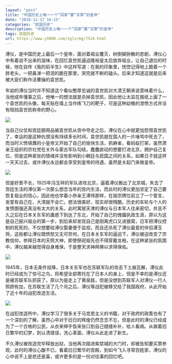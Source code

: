 ```yaml
---
layout: "post"
title: "中国历史上唯一一个“回家”要“买票”的皇帝"
date: "2018-12-17 16:15"
categories: "民国历史"
description: "中国历史上唯一一个“回家”要“买票”的皇帝"
tags: 民国历史
url: https://www.y5000.com/zgls/mg/7524.html
---
```






溥仪，是中国历史上最后一个皇帝，面对着祖业覆灭，树倒猢狲散的悲剧，溥仪心中有着说不出来的滋味，在回忆袁世凯逼迫隆裕皇太后放弃祖业，让自己退位的时候，他在自传《我的前半生》中这样写道：在我的印象里，恍惚记得地上跪着一个胖老头，一把鼻涕一把泪的跪在那里，哭完就不断的磕头。后来才知道这就是后来被大臣们称作活曹操的袁世凯。

年幼的溥仪当时并不知道这个看似憨厚忠诚的袁世凯对大清王朝来说意味着什么，当他成年懂事之后，他唯一的想法就是杀掉袁世凯，因此他让太监在报纸上画了一个袁世凯的头像，每天贴在墙上当作练飞刀的靶子，可是这种幼稚的泄愤方式并没有阻挡袁世凯称帝的野心。

![](https://img.y5000.com/uploads/allimg/161216/152S525M-0.jpg)

当自己仪仗和宫廷御用品被袁世凯从宫中夺走之后，溥仪在心中就更加怨恨袁世凯了，幸运的是这种仇恨没有持续多长时间，袁世凯就在国人的一片唾骂中死去了，而当时义愤填膺的小皇帝又开始了自己的愉快生活，抓麻雀，看蚂蚁打架，虽然肃亲王组织的宗社党在关外与蒙古军队勾结，蠢蠢欲动的想要打进北京，拥护自己复位，但是这种紧张的情绪并没有影响到小朝廷与民国之间的关系，如果日子就这样一天天过去，或许溥仪永远都会享受到皇帝的待遇，虽然是关起门来做皇帝。

![](https://img.y5000.com/uploads/allimg/161216/152S55920-1.jpg)

但是好景不长，1925年冯玉祥的军队进攻北京，逼着溥仪搬出了北京城，失去了宫廷生活的溥仪第一次那么想念当年的宫内生活，而此时的溥仪更加坚定了自己要恢复祖业的信心，因此他也学着小恭亲王溥伟那样，在祖宗牌位前立了一个誓言，发誓有自己在，大清就不会亡。想法很美好，现实却很残酷，历史的车轮与个人的发愤图强还真没有太大的关系，此时寓居天津的溥仪与日本军人往来密切，并且不久之后在日本关东军的蛊惑下到达了东北，开始了自己的傀儡执政生涯，原以为这是自己振兴祖业的第一步，到后来却发现自己是刚离虎口又进狼窝，日军把溥仪控制的死死的，不仅想要给溥仪娶妻便于监视，而且还杀死了溥仪最爱的伴侣谭玉玲，这些都让溥仪既愤怒又无可奈何，在日本关东军的逼迫下，溥仪被迫改变了宗教信仰，参拜日本的天照大神，即使祭祀祖先也不得穿戴龙袍，在这种紧张的氛围中，溥仪越来越觉得自身难保，于是整天求神拜佛以求得保佑。

![](https://img.y5000.com/uploads/allimg/161216/8-161216152912O6.jpg)

1945年，日本无条件投降，日本关东军也在苏联军队的攻击下土崩瓦解，溥仪此时已经成为了惊弓之鸟，将希望全部寄托在了日本人的身上，但是不幸的是溥仪还是被苏联军队抓获了。原以为是走上了黄泉路，但是没想到苏联军人对溥仪一行人照顾有加，在苏联生活了几个月之后，溥仪等战犯被移交给了我国政府，从此开始了近十年的战犯改造生活。

![](https://img.y5000.com/uploads/allimg/161216/8-161216152QG41.jpg)

在战犯改造所中，溥仪学习了很多关于马克思主义的书籍，对于政府的政策也有了一个深刻的了解，虽然心中对于旧日的辉煌仍然念念不忘，但是此时的溥仪已经成为了一个合格的公民，从衣来伸手饭来张口到自己缝缝补补，给人看病。从做着旧日繁华的幻梦，到认清错误，洗心革面，溥仪从此走进了新生。

不久溥仪被改造完毕释放出狱，当他再次踏进紫禁城的大门时，却被告知要买票参观，此时的溥仪心酸不已，看着旧日繁华的宫殿，到如今飞入寻常百姓家，溥仪的心中说不上是悲还是喜，或许更多的是一份对往事的回忆吧。
